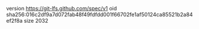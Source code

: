 version https://git-lfs.github.com/spec/v1
oid sha256:016c2df9a7d072fab48f49fdfdd001f66702fe1af50124ca85521b2a84ef2f8a
size 2032
